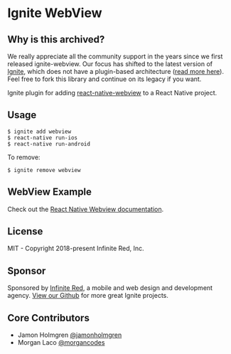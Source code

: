 # Ignite WebView

## Why is this archived?

We really appreciate all the community support in the years since we first released ignite-webview. Our focus has shifted to the latest version of [Ignite](https://github.com/infinitered/ignite), which does not have a plugin-based architecture ([read more here](https://shift.infinite.red/introducing-ignite-4-0-flame-1dfc891f9966)). Feel free to fork this library and continue on its legacy if you want. 

Ignite plugin for adding [react-native-webview](https://github.com/react-native-community/react-native-webview) to a React Native project.

## Usage

```
$ ignite add webview
$ react-native run-ios
$ react-native run-android
```

To remove:

```
$ ignite remove webview
```

## WebView Example

Check out the [React Native Webview documentation](https://github.com/react-native-community/react-native-webview/tree/master/docs).

## License

MIT - Copyright 2018-present Infinite Red, Inc.

## Sponsor

Sponsored by [Infinite Red](https://infinite.red/reactnative), a mobile and web design and development agency. [View our Github](https://github.com/infinitered) for more great Ignite projects.

## Core Contributors

- Jamon Holmgren [@jamonholmgren](https://twitter.com/jamonholmgren)
- Morgan Laco [@morgancodes](https://twitter.com/morgancodes)
